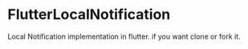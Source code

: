 # FlutterLocalNotification
Local Notification implementation in flutter. if you want clone or fork it.
